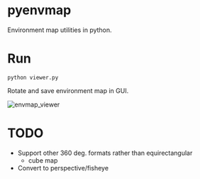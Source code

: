 # pyenvmap

Environment map utilities in python.

# Run

`python viewer.py`

Rotate and save environment map in GUI.

![envmap_viewer](https://user-images.githubusercontent.com/1129855/158066142-9b6006ed-2626-4488-8c8d-c1dd11f670eb.gif)

# TODO

- Support other 360 deg. formats rather than equirectangular
  - cube map
- Convert to perspective/fisheye

